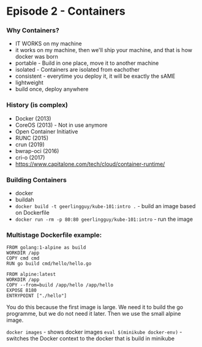 # Episode 2 - Containers

### Why Containers?
- IT WORKS on my machine
- it works on my machine, then we'll ship your machine, and that is how docker was born
- portable - Build in one place, move it to another machine
- isolated - Containers are isolated from eachother 
- consistent - everytime you deploy it, it will be exactly the sAME
- lightweight
- build once, deploy anywhere

### History (is complex)
- Docker (2013)
- CoreOS (2013) - Not in use anymore
- Open Container Initiative 
- RUNC (2015) 
- crun (2019) 
- bwrap-oci (2016)
- cri-o (2017)
- https://www.capitalone.com/tech/cloud/container-runtime/

### Building Containers
- docker
- buildah
- `docker build -t geerlingguy/kube-101:intro .` - build an image based on Dockerfile
- `docker run -rm -p 80:80 geerlingguy/kube-101:intro` - run the image 
 
### Multistage Dockerfile example:
`FROM golang:1-alpine as build`  
`WORKDIR /app`  
`COPY cmd cmd`  
`RUN go build cmd/hello/hello.go`  


`FROM alpine:latest`  
`WORKDIR /app`  
`COPY --from=build /app/hello /app/hello`  
`EXPOSE 8180`  
`ENTRYPOINT ["./hello"]`  

You do this because the first image is large. We need it to build the go programme, but we do not need it later. Then we use the small alpine image.

`docker images` - shows docker images
`eval $(minikube docker-env)` - switches the Docker context to the docker that is build in minikube
